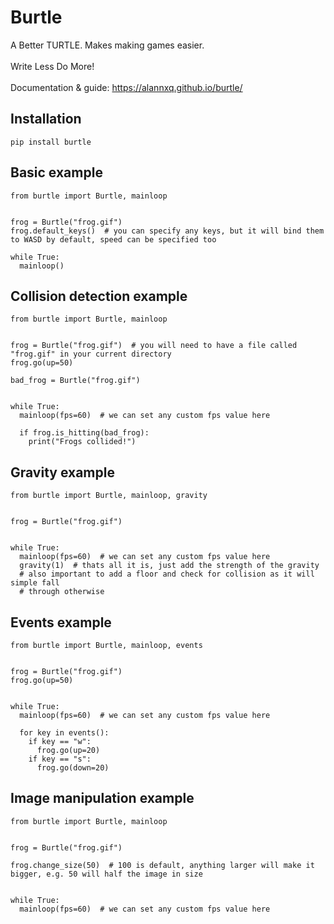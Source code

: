 # Burtle

A Better TURTLE. Makes making games easier. <br><br>
Write Less Do More!<br><br>
Documentation & guide: https://alannxq.github.io/burtle/

## Installation

```Py
pip install burtle
```

## Basic example

```Py
from burtle import Burtle, mainloop


frog = Burtle("frog.gif")
frog.default_keys()  # you can specify any keys, but it will bind them to WASD by default, speed can be specified too

while True:
  mainloop()
```

## Collision detection example

```Py
from burtle import Burtle, mainloop


frog = Burtle("frog.gif")  # you will need to have a file called "frog.gif" in your current directory
frog.go(up=50)

bad_frog = Burtle("frog.gif")


while True:
  mainloop(fps=60)  # we can set any custom fps value here
  
  if frog.is_hitting(bad_frog):
    print("Frogs collided!")

```

## Gravity example

```Py
from burtle import Burtle, mainloop, gravity


frog = Burtle("frog.gif")


while True:
  mainloop(fps=60)  # we can set any custom fps value here
  gravity(1)  # thats all it is, just add the strength of the gravity
  # also important to add a floor and check for collision as it will simple fall
  # through otherwise

```

## Events example

```Py
from burtle import Burtle, mainloop, events


frog = Burtle("frog.gif")
frog.go(up=50)
      

while True:
  mainloop(fps=60)  # we can set any custom fps value here
  
  for key in events():
    if key == "w":
      frog.go(up=20)
    if key == "s":
      frog.go(down=20)

```

## Image manipulation example

```Py
from burtle import Burtle, mainloop


frog = Burtle("frog.gif")

frog.change_size(50)  # 100 is default, anything larger will make it bigger, e.g. 50 will half the image in size
      

while True:
  mainloop(fps=60)  # we can set any custom fps value here
```
